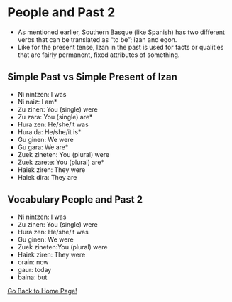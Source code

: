 # ​People and Past 2

*   As mentioned earlier, Southern Basque (like Spanish) has two different verbs that can be translated as “to be”; izan and egon.
*   Like for the present tense, Izan in the past is used for facts or qualities that are fairly permanent, fixed attributes of something.

## Simple Past vs Simple Present of Izan

*   Ni nintzen: I was
*   Ni naiz: I am\*
*   Zu zinen: You (single) were
*   Zu zara: You (single) are\*
*   Hura zen: He/she/it was
*   Hura da: He/she/it is\*
*   Gu ginen: We were
*   Gu gara: We are\*
*   Zuek zineten: You (plural) were
*   Zuek zarete: You (plural) are\*
*   Haiek ziren: They were
*   Haiek dira: They are

## Vocabulary People and Past 2

*   Ni nintzen: I was
*   Zu zinen: You (single) were
*   Hura zen: He/she/it was
*   Gu ginen: We were
*   Zuek zineten:You (plural) were
*   Haiek ziren: They were
*   orain: now
*   gaur: today
*   baina: but

[ Go Back to Home Page!](..)